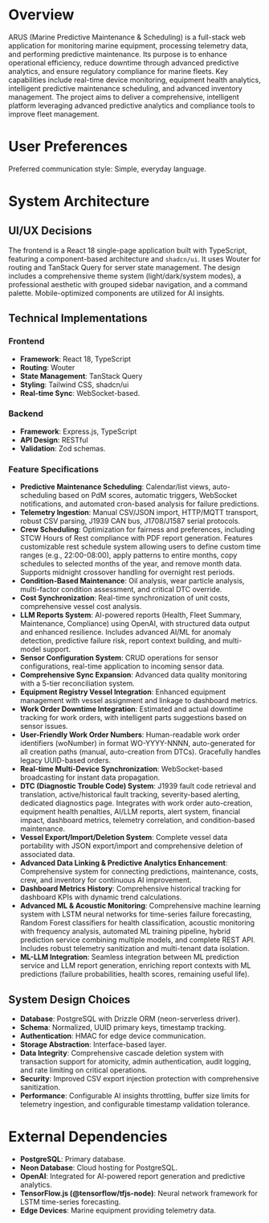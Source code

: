 # Overview

ARUS (Marine Predictive Maintenance & Scheduling) is a full-stack web application for monitoring marine equipment, processing telemetry data, and performing predictive maintenance. Its purpose is to enhance operational efficiency, reduce downtime through advanced predictive analytics, and ensure regulatory compliance for marine fleets. Key capabilities include real-time device monitoring, equipment health analytics, intelligent predictive maintenance scheduling, and advanced inventory management. The project aims to deliver a comprehensive, intelligent platform leveraging advanced predictive analytics and compliance tools to improve fleet management.

# User Preferences

Preferred communication style: Simple, everyday language.

# System Architecture

## UI/UX Decisions

The frontend is a React 18 single-page application built with TypeScript, featuring a component-based architecture and `shadcn/ui`. It uses Wouter for routing and TanStack Query for server state management. The design includes a comprehensive theme system (light/dark/system modes), a professional aesthetic with grouped sidebar navigation, and a command palette. Mobile-optimized components are utilized for AI insights.

## Technical Implementations

### Frontend
- **Framework**: React 18, TypeScript
- **Routing**: Wouter
- **State Management**: TanStack Query
- **Styling**: Tailwind CSS, shadcn/ui
- **Real-time Sync**: WebSocket-based.

### Backend
- **Framework**: Express.js, TypeScript
- **API Design**: RESTful
- **Validation**: Zod schemas.

### Feature Specifications
- **Predictive Maintenance Scheduling**: Calendar/list views, auto-scheduling based on PdM scores, automatic triggers, WebSocket notifications, and automated cron-based analysis for failure predictions.
- **Telemetry Ingestion**: Manual CSV/JSON import, HTTP/MQTT transport, robust CSV parsing, J1939 CAN bus, J1708/J1587 serial protocols.
- **Crew Scheduling**: Optimization for fairness and preferences, including STCW Hours of Rest compliance with PDF report generation. Features customizable rest schedule system allowing users to define custom time ranges (e.g., 22:00-08:00), apply patterns to entire months, copy schedules to selected months of the year, and remove month data. Supports midnight crossover handling for overnight rest periods.
- **Condition-Based Maintenance**: Oil analysis, wear particle analysis, multi-factor condition assessment, and critical DTC override.
- **Cost Synchronization**: Real-time synchronization of unit costs, comprehensive vessel cost analysis.
- **LLM Reports System**: AI-powered reports (Health, Fleet Summary, Maintenance, Compliance) using OpenAI, with structured data output and enhanced resilience. Includes advanced AI/ML for anomaly detection, predictive failure risk, report context building, and multi-model support.
- **Sensor Configuration System**: CRUD operations for sensor configurations, real-time application to incoming sensor data.
- **Comprehensive Sync Expansion**: Advanced data quality monitoring with a 5-tier reconciliation system.
- **Equipment Registry Vessel Integration**: Enhanced equipment management with vessel assignment and linkage to dashboard metrics.
- **Work Order Downtime Integration**: Estimated and actual downtime tracking for work orders, with intelligent parts suggestions based on sensor issues.
- **User-Friendly Work Order Numbers**: Human-readable work order identifiers (woNumber) in format WO-YYYY-NNNN, auto-generated for all creation paths (manual, auto-creation from DTCs). Gracefully handles legacy UUID-based orders.
- **Real-time Multi-Device Synchronization**: WebSocket-based broadcasting for instant data propagation.
- **DTC (Diagnostic Trouble Code) System**: J1939 fault code retrieval and translation, active/historical fault tracking, severity-based alerting, dedicated diagnostics page. Integrates with work order auto-creation, equipment health penalties, AI/LLM reports, alert system, financial impact, dashboard metrics, telemetry correlation, and condition-based maintenance.
- **Vessel Export/Import/Deletion System**: Complete vessel data portability with JSON export/import and comprehensive deletion of associated data.
- **Advanced Data Linking & Predictive Analytics Enhancement**: Comprehensive system for connecting predictions, maintenance, costs, crew, and inventory for continuous AI improvement.
- **Dashboard Metrics History**: Comprehensive historical tracking for dashboard KPIs with dynamic trend calculations.
- **Advanced ML & Acoustic Monitoring**: Comprehensive machine learning system with LSTM neural networks for time-series failure forecasting, Random Forest classifiers for health classification, acoustic monitoring with frequency analysis, automated ML training pipeline, hybrid prediction service combining multiple models, and complete REST API. Includes robust telemetry sanitization and multi-tenant data isolation.
- **ML-LLM Integration**: Seamless integration between ML prediction service and LLM report generation, enriching report contexts with ML predictions (failure probabilities, health scores, remaining useful life).

## System Design Choices
- **Database**: PostgreSQL with Drizzle ORM (neon-serverless driver).
- **Schema**: Normalized, UUID primary keys, timestamp tracking.
- **Authentication**: HMAC for edge device communication.
- **Storage Abstraction**: Interface-based layer.
- **Data Integrity**: Comprehensive cascade deletion system with transaction support for atomicity, admin authentication, audit logging, and rate limiting on critical operations.
- **Security**: Improved CSV export injection protection with comprehensive sanitization.
- **Performance**: Configurable AI insights throttling, buffer size limits for telemetry ingestion, and configurable timestamp validation tolerance.

# External Dependencies

- **PostgreSQL**: Primary database.
- **Neon Database**: Cloud hosting for PostgreSQL.
- **OpenAI**: Integrated for AI-powered report generation and predictive analytics.
- **TensorFlow.js (@tensorflow/tfjs-node)**: Neural network framework for LSTM time-series forecasting.
- **Edge Devices**: Marine equipment providing telemetry data.